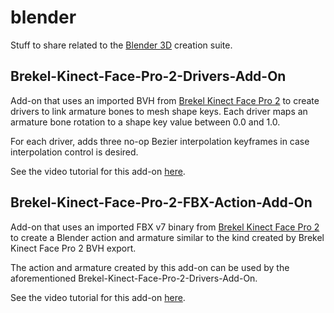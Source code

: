# blender
Stuff to share related to the [Blender 3D](https://www.blender.org/)
creation suite.

## Brekel-Kinect-Face-Pro-2-Drivers-Add-On

Add-on that uses an imported BVH from [Brekel Kinect Face Pro
2](http://www.brekel.com/brekel-pro-face-2/) to create drivers to link
armature bones to mesh shape keys. Each driver maps an armature bone
rotation to a shape key value between 0.0 and 1.0.

For each driver, adds three no-op Bezier interpolation keyframes in
case interpolation control is desired.

See the video tutorial for this add-on [here](https://youtu.be/On_DF6Z8xqw).

## Brekel-Kinect-Face-Pro-2-FBX-Action-Add-On

Add-on that uses an imported FBX v7 binary from [Brekel Kinect Face
Pro 2](http://www.brekel.com/brekel-pro-face-2/) to create a Blender
action and armature similar to the kind created by Brekel Kinect Face
Pro 2 BVH export.

The action and armature created by this add-on can be used by the
aforementioned Brekel-Kinect-Face-Pro-2-Drivers-Add-On.

See the video tutorial for this add-on [here](https://youtu.be/cWoffAR-i7E).
